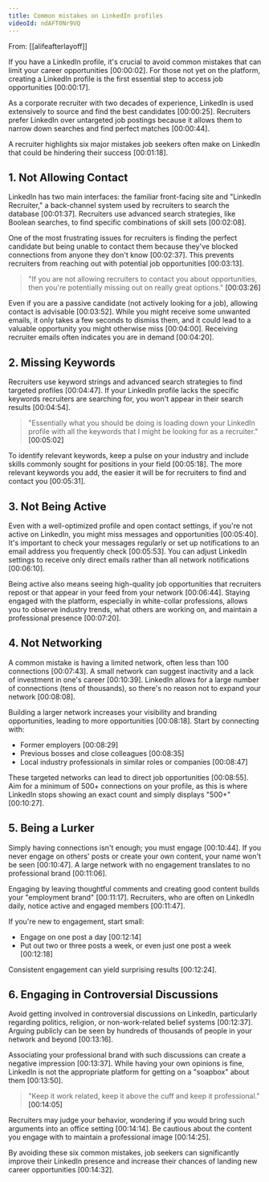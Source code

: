 ```yaml
---
title: Common mistakes on LinkedIn profiles
videoId: ndAFT0Nr9VQ
---
```


From: [[alifeafterlayoff]] <br/> 

If you have a LinkedIn profile, it's crucial to avoid common mistakes that can limit your career opportunities <a class="yt-timestamp" data-t="00:00:02">[00:00:02]</a>. For those not yet on the platform, creating a LinkedIn profile is the first essential step to access job opportunities <a class="yt-timestamp" data-t="00:00:17">[00:00:17]</a>.

As a corporate recruiter with two decades of experience, LinkedIn is used extensively to source and find the best candidates <a class="yt-timestamp" data-t="00:00:25">[00:00:25]</a>. Recruiters prefer LinkedIn over untargeted job postings because it allows them to narrow down searches and find perfect matches <a class="yt-timestamp" data-t="00:00:44">[00:00:44]</a>.

A recruiter highlights six major mistakes job seekers often make on LinkedIn that could be hindering their success <a class="yt-timestamp" data-t="00:01:18">[00:01:18]</a>.

## 1. Not Allowing Contact

LinkedIn has two main interfaces: the familiar front-facing site and "LinkedIn Recruiter," a back-channel system used by recruiters to search the database <a class="yt-timestamp" data-t="00:01:37">[00:01:37]</a>. Recruiters use advanced search strategies, like Boolean searches, to find specific combinations of skill sets <a class="yt-timestamp" data-t="00:02:08">[00:02:08]</a>.

One of the most frustrating issues for recruiters is finding the perfect candidate but being unable to contact them because they've blocked connections from anyone they don't know <a class="yt-timestamp" data-t="00:02:37">[00:02:37]</a>. This prevents recruiters from reaching out with potential job opportunities <a class="yt-timestamp" data-t="00:03:13">[00:03:13]</a>.

> "If you are not allowing recruiters to contact you about opportunities, then you're potentially missing out on really great options." <a class="yt-timestamp" data-t="00:03:26">[00:03:26]</a>

Even if you are a passive candidate (not actively looking for a job), allowing contact is advisable <a class="yt-timestamp" data-t="00:03:52">[00:03:52]</a>. While you might receive some unwanted emails, it only takes a few seconds to dismiss them, and it could lead to a valuable opportunity you might otherwise miss <a class="yt-timestamp" data-t="00:04:00">[00:04:00]</a>. Receiving recruiter emails often indicates you are in demand <a class="yt-timestamp" data-t="00:04:20">[00:04:20]</a>.

## 2. Missing Keywords

Recruiters use keyword strings and advanced search strategies to find targeted profiles <a class="yt-timestamp" data-t="00:04:47">[00:04:47]</a>. If your LinkedIn profile lacks the specific keywords recruiters are searching for, you won't appear in their search results <a class="yt-timestamp" data-t="00:04:54">[00:04:54]</a>.

> "Essentially what you should be doing is loading down your LinkedIn profile with all the keywords that I might be looking for as a recruiter." <a class="yt-timestamp" data-t="00:05:02">[00:05:02]</a>

To identify relevant keywords, keep a pulse on your industry and include skills commonly sought for positions in your field <a class="yt-timestamp" data-t="00:05:18">[00:05:18]</a>. The more relevant keywords you add, the easier it will be for recruiters to find and contact you <a class="yt-timestamp" data-t="00:05:31">[00:05:31]</a>.

## 3. Not Being Active

Even with a well-optimized profile and open contact settings, if you're not active on LinkedIn, you might miss messages and opportunities <a class="yt-timestamp" data-t="00:05:40">[00:05:40]</a>. It's important to check your messages regularly or set up notifications to an email address you frequently check <a class="yt-timestamp" data-t="00:05:53">[00:05:53]</a>. You can adjust LinkedIn settings to receive only direct emails rather than all network notifications <a class="yt-timestamp" data-t="00:06:10">[00:06:10]</a>.

Being active also means seeing high-quality job opportunities that recruiters repost or that appear in your feed from your network <a class="yt-timestamp" data-t="00:06:44">[00:06:44]</a>. Staying engaged with the platform, especially in white-collar professions, allows you to observe industry trends, what others are working on, and maintain a professional presence <a class="yt-timestamp" data-t="00:07:20">[00:07:20]</a>.

## 4. Not Networking

A common mistake is having a limited network, often less than 100 connections <a class="yt-timestamp" data-t="00:07:43">[00:07:43]</a>. A small network can suggest inactivity and a lack of investment in one's career <a class="yt-timestamp" data-t="00:10:39">[00:10:39]</a>. LinkedIn allows for a large number of connections (tens of thousands), so there's no reason not to expand your network <a class="yt-timestamp" data-t="00:08:08">[00:08:08]</a>.

Building a larger network increases your visibility and branding opportunities, leading to more opportunities <a class="yt-timestamp" data-t="00:08:18">[00:08:18]</a>. Start by connecting with:
*   Former employers <a class="yt-timestamp" data-t="00:08:29">[00:08:29]</a>
*   Previous bosses and close colleagues <a class="yt-timestamp" data-t="00:08:35">[00:08:35]</a>
*   Local industry professionals in similar roles or companies <a class="yt-timestamp" data-t="00:08:47">[00:08:47]</a>

These targeted networks can lead to direct job opportunities <a class="yt-timestamp" data-t="00:08:55">[00:08:55]</a>. Aim for a minimum of 500+ connections on your profile, as this is where LinkedIn stops showing an exact count and simply displays "500+" <a class="yt-timestamp" data-t="00:10:27">[00:10:27]</a>.

## 5. Being a Lurker

Simply having connections isn't enough; you must engage <a class="yt-timestamp" data-t="00:10:44">[00:10:44]</a>. If you never engage on others' posts or create your own content, your name won't be seen <a class="yt-timestamp" data-t="00:10:47">[00:10:47]</a>. A large network with no engagement translates to no professional brand <a class="yt-timestamp" data-t="00:11:06">[00:11:06]</a>.

Engaging by leaving thoughtful comments and creating good content builds your "employment brand" <a class="yt-timestamp" data-t="00:11:17">[00:11:17]</a>. Recruiters, who are often on LinkedIn daily, notice active and engaged members <a class="yt=timestamp" data-t="00:11:47">[00:11:47]</a>.

If you're new to engagement, start small:
*   Engage on one post a day <a class="yt-timestamp" data-t="00:12:14">[00:12:14]</a>
*   Put out two or three posts a week, or even just one post a week <a class="yt-timestamp" data-t="00:12:18">[00:12:18]</a>

Consistent engagement can yield surprising results <a class="yt-timestamp" data-t="00:12:24">[00:12:24]</a>.

## 6. Engaging in Controversial Discussions

Avoid getting involved in controversial discussions on LinkedIn, particularly regarding politics, religion, or non-work-related belief systems <a class="yt-timestamp" data-t="00:12:37">[00:12:37]</a>. Arguing publicly can be seen by hundreds of thousands of people in your network and beyond <a class="yt-timestamp" data-t="00:13:16">[00:13:16]</a>.

Associating your professional brand with such discussions can create a negative impression <a class="yt-timestamp" data-t="00:13:37">[00:13:37]</a>. While having your own opinions is fine, LinkedIn is not the appropriate platform for getting on a "soapbox" about them <a class="yt-timestamp" data-t="00:13:50">[00:13:50]</a>.

> "Keep it work related, keep it above the cuff and keep it professional." <a class="yt-timestamp" data-t="00:14:05">[00:14:05]</a>

Recruiters may judge your behavior, wondering if you would bring such arguments into an office setting <a class="yt-timestamp" data-t="00:14:14">[00:14:14]</a>. Be cautious about the content you engage with to maintain a professional image <a class="yt-timestamp" data-t="00:14:25">[00:14:25]</a>.

By avoiding these six common mistakes, job seekers can significantly improve their LinkedIn presence and increase their chances of landing new career opportunities <a class="yt-timestamp" data-t="00:14:32">[00:14:32]</a>.
